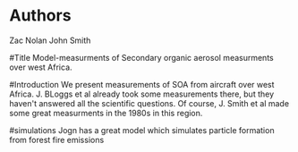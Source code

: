 # Authors
Zac Nolan
John Smith

#Title
Model-measurments of Secondary organic aerosol measurments over west Africa.

#Introduction
We present measurements of SOA from aircraft over west Africa.
J. BLoggs et al already took some measurements there, but they haven't answered all the scientific questions.
Of course, J. Smith et al made some great measurments in the 1980s in this region.

#simulations
Jogn has a great model which simulates particle formation from forest fire emissions